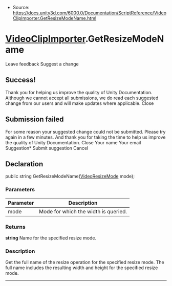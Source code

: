 * Source: https://docs.unity3d.com/6000.0/Documentation/ScriptReference/VideoClipImporter.GetResizeModeName.html

#  [VideoClipImporter](https://docs.unity3d.com/6000.0/Documentation/ScriptReference/VideoClipImporter.html).GetResizeModeName
Leave feedback
Suggest a change
## Success!
Thank you for helping us improve the quality of Unity Documentation. Although we cannot accept all submissions, we do read each suggested change from our users and will make updates where applicable.
Close
## Submission failed
For some reason your suggested change could not be submitted. Please <a>try again</a> in a few minutes. And thank you for taking the time to help us improve the quality of Unity Documentation.
Close
Your name Your email Suggestion* Submit suggestion
Cancel
## Declaration
public string GetResizeModeName([VideoResizeMode](https://docs.unity3d.com/6000.0/Documentation/ScriptReference/VideoResizeMode.html) mode); 
### Parameters
Parameter | Description  
---|---  
mode | Mode for which the width is queried.  
### Returns
**string** Name for the specified resize mode. 
### Description
Get the full name of the resize operation for the specified resize mode.
The full name includes the resulting width and height for the specified resize mode.
* * *
